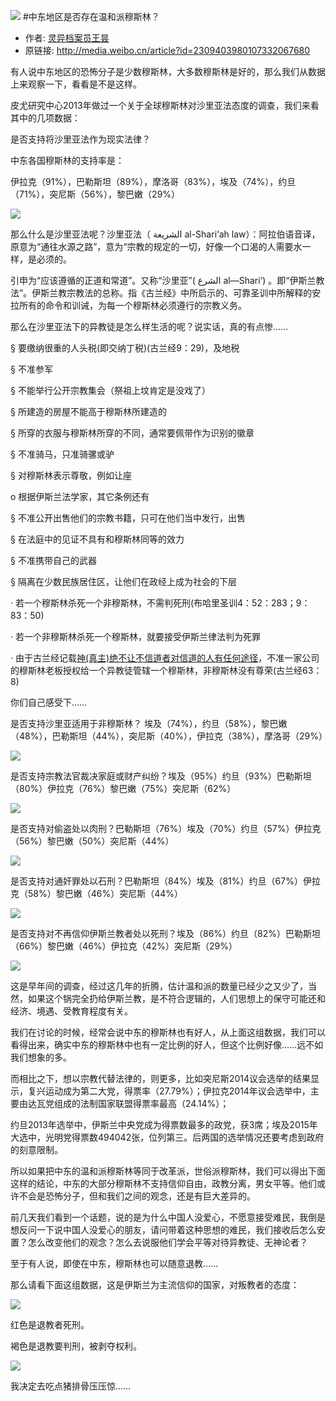![](imgs/01.jpg)
#中东地区是否存在温和派穆斯林？

* 作者: [灵异档案员王昙](http://m.weibo.cn/u/2981083181)
* 原链接: http://media.weibo.cn/article?id=2309403980107332067680

有人说中东地区的恐怖分子是少数穆斯林，大多数穆斯林是好的，那么我们从数据上来观察一下，看看是不是这样。

皮尤研究中心2013年做过一个关于全球穆斯林对沙里亚法态度的调查，我们来看其中的几项数据：

是否支持将沙里亚法作为现实法律？

中东各国穆斯林的支持率是：

伊拉克（91%），巴勒斯坦（89%），摩洛哥（83%），埃及（74%），约旦（71%），突尼斯（56%），黎巴嫩（29%）

![](imgs/02.jpg)


那么什么是沙里亚法呢？沙里亚法（ الشريعة al-Shari‘ah law）：阿拉伯语音译，原意为“通往水源之路”，意为“宗教的规定的一切，好像一个口渴的人需要水一样，是必须的。

引申为“应该遵循的正道和常道”。又称“沙里亚”( الشرع al—Shari‘) 。即“伊斯兰教法”。伊斯兰教宗教法的总称。指《古兰经》中所启示的、可靠圣训中所解释的安拉所有的命令和训诫，为每一个穆斯林必须遵行的宗教义务。

那么在沙里亚法下的异教徒是怎么样生活的呢？说实话，真的有点惨……

§ 要缴纳很重的人头税(即交纳丁税)(古兰经9：29)，及地税

§ 不准参军

§ 不能举行公开宗教集会（祭祖上坟肯定是没戏了）

§ 所建造的房屋不能高于穆斯林所建造的

§ 所穿的衣服与穆斯林所穿的不同，通常要佩带作为识别的徽章

§ 不准骑马，只准骑骡或驴

§ 对穆斯林表示尊敬，例如让座

o 根据伊斯兰法学家，其它条例还有

§ 不准公开出售他们的宗教书籍，只可在他们当中发行，出售

§ 在法庭中的见证不具有和穆斯林同等的效力

§ 不准携带自己的武器

§ 隔离在少数民族居住区，让他们在政经上成为社会的下层

· 若一个穆斯林杀死一个非穆斯林，不需判死刑(布哈里圣训4：52：283；9：83：50)

· 若一个非穆斯林杀死一个穆斯林，就要接受伊斯兰律法判为死罪

· 由于古兰经记载[神(真主)绝不让不信道者对信道的人有任何途径](古兰经4：141)，不准一家公司的穆斯林老板授权给一个异教徒管辖一个穆斯林，非穆斯林没有尊荣(古兰经63：8)

你们自己感受下……

是否支持沙里亚适用于非穆斯林？
埃及（74%），约旦（58%），黎巴嫩（48%），巴勒斯坦（44%），突尼斯（40%），伊拉克（38%），摩洛哥（29%）

![](imgs/03.jpg)


是否支持宗教法官裁决家庭或财产纠纷？埃及（95%）约旦（93%）巴勒斯坦（80%）伊拉克（76%）黎巴嫩（75%）突尼斯（62%）

![](imgs/04.jpg)


是否支持对偷盗处以肉刑？巴勒斯坦（76%）埃及（70%）约旦（57%）伊拉克（56%）黎巴嫩（50%）突尼斯（44%）

![](imgs/05.jpg)


是否支持对通奸罪处以石刑？巴勒斯坦（84%）埃及（81%）约旦（67%）伊拉克（58%）黎巴嫩（46%）突尼斯（44%）

![](imgs/06.jpg)

是否支持对不再信仰伊斯兰教者处以死刑？埃及（86%）约旦（82%）巴勒斯坦（66%）黎巴嫩（46%）伊拉克（42%）突尼斯（29%）

![](imgs/07.jpg)


这是早年间的调查，经过这几年的折腾，估计温和派的数量已经少之又少了，当然，如果这个锅完全扔给伊斯兰教，是不符合逻辑的，人们思想上的保守可能还和经济、境遇、受教育程度有关。

我们在讨论的时候，经常会说中东的穆斯林也有好人，从上面这组数据，我们可以看得出来，确实中东的穆斯林中也有一定比例的好人，但这个比例好像……远不如我们想象的多。

而相比之下，想以宗教代替法律的，则更多，比如突尼斯2014议会选举的结果显示，复兴运动成为第二大党，得票率（27.79%）；伊拉克2014年议会选举中，主要由达瓦党组成的法制国家联盟得票率最高（24.14%）；

约旦2013年选举中，伊斯兰中央党成为得票数最多的政党，获3席；埃及2015年大选中，光明党得票数494042张，位列第三。后两国的选举情况还要考虑到政府的刻意限制。

所以如果把中东的温和派穆斯林等同于改革派，世俗派穆斯林，我们可以得出下面这样的结论，中东的大部分穆斯林不支持信仰自由，政教分离，男女平等。他们或许不会是恐怖分子，但和我们之间的观念，还是有巨大差异的。

前几天我们看到一个话题，说的是为什么中国人没爱心，不愿意接受难民，我倒是想反问一下说中国人没爱心的朋友，请问带着这种思想的难民，我们接收后怎么安置？怎么改变他们的观念？怎么去说服他们学会平等对待异教徒、无神论者？

至于有人说，即使在中东，穆斯林也可以随意退教……

那么请看下面这组数据，这是伊斯兰为主流信仰的国家，对叛教者的态度：

![](imgs/08.jpg)

红色是退教者死刑。

褐色是退教要判刑，被剥夺权利。

![](imgs/09.jpg)

我决定去吃点猪排骨压压惊……
